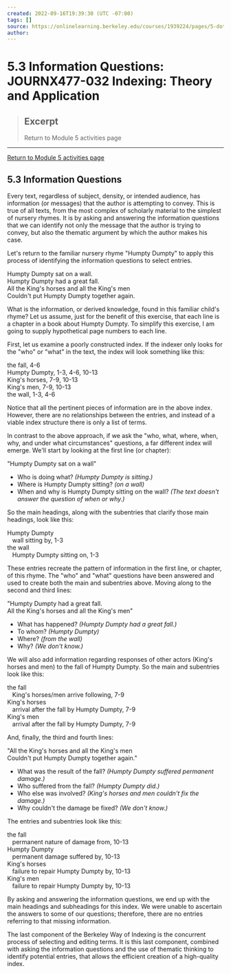 ```yaml
---
created: 2022-09-16T19:39:30 (UTC -07:00)
tags: []
source: https://onlinelearning.berkeley.edu/courses/1939224/pages/5-dot-3-information-questions?module_item_id=89811897
author: 
---
```


# 5.3 Information Questions: JOURNX477-032 Indexing: Theory and Application

> ## Excerpt
> Return to Module 5 activities page

---
[Return to Module 5 activities page](https://onlinelearning.berkeley.edu/courses/1939224/pages/module-5 "Module 5")

## 5.3 Information Questions

Every text, regardless of subject, density, or intended audience, has information (or messages) that the author is attempting to convey. This is true of all texts, from the most complex of scholarly material to the simplest of nursery rhymes. It is by asking and answering the information questions that we can identify not only the message that the author is trying to convey, but also the thematic argument by which the author makes his case.

Let's return to the familiar nursery rhyme "Humpty Dumpty" to apply this process of identifying the information questions to select entries.

Humpty Dumpty sat on a wall.  
Humpty Dumpty had a great fall.  
All the King's horses and all the King's men  
Couldn't put Humpty Dumpty together again.

What is the information, or derived knowledge, found in this familiar child's rhyme? Let us assume, just for the benefit of this exercise, that each line is a chapter in a book about Humpty Dumpty. To simplify this exercise, I am going to supply hypothetical page numbers to each line.

First, let us examine a poorly constructed index. If the indexer only looks for the "who" or "what" in the text, the index will look something like this:

the fall, 4-6  
Humpty Dumpty, 1-3, 4-6, 10-13  
King's horses, 7-9, 10-13  
King's men, 7-9, 10-13  
the wall, 1-3, 4-6

Notice that all the pertinent pieces of information are in the above index. However, there are no relationships between the entries, and instead of a viable index structure there is only a list of terms.

In contrast to the above approach, if we ask the "who, what, where, when, why, and under what circumstances" questions, a far different index will emerge. We'll start by looking at the first line (or chapter):

"Humpty Dumpty sat on a wall"

-   Who is doing what? _(Humpty Dumpty is sitting.)_
-   Where is Humpty Dumpty sitting? _(on a wall)_
-   When and why is Humpty Dumpty sitting on the wall? _(The text doesn't answer the question of when or why.)_

So the main headings, along with the subentries that clarify those main headings, look like this:

Humpty Dumpty  
   wall sitting by, 1-3  
the wall  
   Humpty Dumpty sitting on, 1-3

These entries recreate the pattern of information in the first line, or chapter, of this rhyme. The "who" and "what" questions have been answered and used to create both the main and subentries above. Moving along to the second and third lines:

"Humpty Dumpty had a great fall.  
All the King's horses and all the King's men"

-   What has happened? _(Humpty Dumpty had a great fall.)_
-   To whom? _(Humpty Dumpty)_
-   Where? _(from the wall)_
-   Why? _(We don't know.)_

We will also add information regarding responses of other actors (King's horses and men) to the fall of Humpty Dumpty. So the main and subentries look like this:

the fall  
   King's horses/men arrive following, 7-9  
King's horses  
   arrival after the fall by Humpty Dumpty, 7-9  
King's men  
   arrival after the fall by Humpty Dumpty, 7-9

And, finally, the third and fourth lines:

"All the King's horses and all the King's men  
Couldn't put Humpty Dumpty together again."

-   What was the result of the fall? _(Humpty Dumpty suffered permanent damage.)_
-   Who suffered from the fall? _(Humpty Dumpty did.)_
-   Who else was involved? _(King's horses and men couldn't fix the damage.)_
-   Why couldn't the damage be fixed? _(We don't know.)_

The entries and subentries look like this:

the fall  
   permanent nature of damage from, 10-13  
Humpty Dumpty  
   permanent damage suffered by, 10-13  
King's horses  
   failure to repair Humpty Dumpty by, 10-13  
King's men  
   failure to repair Humpty Dumpty by, 10-13

By asking and answering the information questions, we end up with the main headings and subheadings for this index. We were unable to ascertain the answers to some of our questions; therefore, there are no entries referring to that missing information.

The last component of the Berkeley Way of Indexing is the concurrent process of selecting and editing terms. It is this last component, combined with asking the information questions and the use of thematic thinking to identify potential entries, that allows the efficient creation of a high-quality index.
